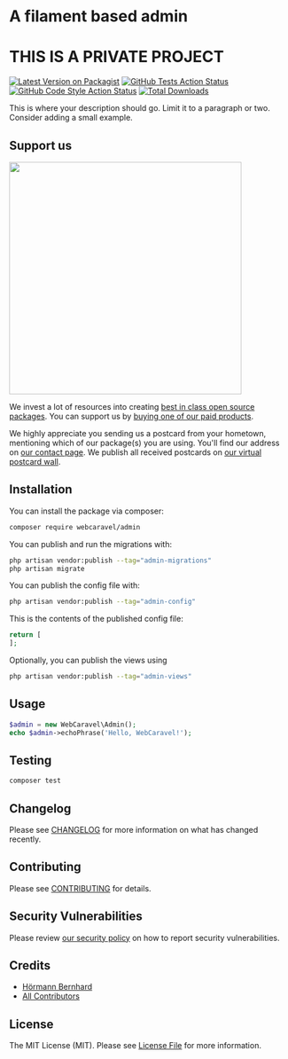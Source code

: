# A filament based admin

# THIS IS A PRIVATE PROJECT

[![Latest Version on Packagist](https://img.shields.io/packagist/v/webcaravel/admin.svg?style=flat-square)](https://packagist.org/packages/webcaravel/admin)
[![GitHub Tests Action Status](https://img.shields.io/github/workflow/status/webcaravel/admin/run-tests?label=tests)](https://github.com/webcaravel/admin/actions?query=workflow%3Arun-tests+branch%3Amain)
[![GitHub Code Style Action Status](https://img.shields.io/github/workflow/status/webcaravel/admin/Check%20&%20fix%20styling?label=code%20style)](https://github.com/webcaravel/admin/actions?query=workflow%3A"Check+%26+fix+styling"+branch%3Amain)
[![Total Downloads](https://img.shields.io/packagist/dt/webcaravel/admin.svg?style=flat-square)](https://packagist.org/packages/webcaravel/admin)

This is where your description should go. Limit it to a paragraph or two. Consider adding a small example.

## Support us

[<img src="https://github-ads.s3.eu-central-1.amazonaws.com/Admin.jpg?t=1" width="419px" />](https://spatie.be/github-ad-click/Admin)

We invest a lot of resources into creating [best in class open source packages](https://spatie.be/open-source). You can support us by [buying one of our paid products](https://spatie.be/open-source/support-us).

We highly appreciate you sending us a postcard from your hometown, mentioning which of our package(s) you are using. You'll find our address on [our contact page](https://spatie.be/about-us). We publish all received postcards on [our virtual postcard wall](https://spatie.be/open-source/postcards).

## Installation

You can install the package via composer:

```bash
composer require webcaravel/admin
```

You can publish and run the migrations with:

```bash
php artisan vendor:publish --tag="admin-migrations"
php artisan migrate
```

You can publish the config file with:

```bash
php artisan vendor:publish --tag="admin-config"
```

This is the contents of the published config file:

```php
return [
];
```

Optionally, you can publish the views using

```bash
php artisan vendor:publish --tag="admin-views"
```

## Usage

```php
$admin = new WebCaravel\Admin();
echo $admin->echoPhrase('Hello, WebCaravel!');
```

## Testing

```bash
composer test
```

## Changelog

Please see [CHANGELOG](CHANGELOG.md) for more information on what has changed recently.

## Contributing

Please see [CONTRIBUTING](.github/CONTRIBUTING.md) for details.

## Security Vulnerabilities

Please review [our security policy](../../security/policy) on how to report security vulnerabilities.

## Credits

- [Hörmann Bernhard](https://github.com/bernhardh)
- [All Contributors](../../contributors)

## License

The MIT License (MIT). Please see [License File](LICENSE.md) for more information.
